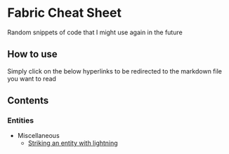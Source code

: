 # Fabric Cheat Sheet
Random snippets of code that I might use again in the future


## How to use
Simply click on the below hyperlinks to be redirected to the markdown file you want to read

## Contents

### Entities
- Miscellaneous
    - [Striking an entity with lightning](entities/LightningStrike)
